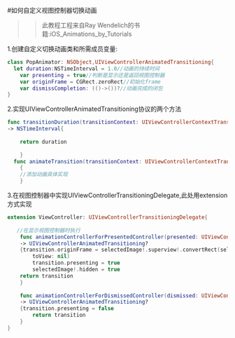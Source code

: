 #如何自定义视图控制器切换动画
>>此教程工程来自Ray Wendelich的书籍:iOS_Animations_by_Tutorials

1.创建自定义切换动画类和所需成员变量:
```Swift
class PopAnimator: NSObject,UIViewControllerAnimatedTransitioning{
  let duration:NSTimeInterval = 1.0//动画的持续时间
    var presenting = true//判断是显示还是返回视图控制器
    var originFrame = CGRect.zeroRect//初始化frame
    var dismissCompletion: (()->())?//动画完成的闭包
}
```
2.实现UIViewControllerAnimatedTransitioning协议的两个方法
```Swift
func transitionDuration(transitionContext: UIViewControllerContextTransitioning?) 
-> NSTimeInterval{
    
    return duration
        
    }
  func animateTransition(transitionContext: UIViewControllerContextTransitioning)
    {
    //添加动画具体实现
    }
```
3.在视图控制器中实现UIViewControllerTransitioningDelegate,此处用extension方式实现
```Swift
extension ViewController: UIViewControllerTransitioningDelegate{
  
   //在显示视图控制器时执行  
    func animationControllerForPresentedController(presented: UIViewController, presentingController presenting: UIViewController, sourceController source: UIViewController) 
    -> UIViewControllerAnimatedTransitioning?
    {transition.originFrame = selectedImage!.superview!.convertRect(selectedImage!.frame,
        toView: nil)
        transition.presenting = true
        selectedImage!.hidden = true
    return transition
    }
    
    func animationControllerForDismissedController(dismissed: UIViewController)
    -> UIViewControllerAnimatedTransitioning?
    {transition.presenting = false
        return transition
    }
}
```
